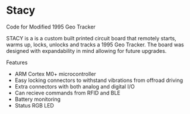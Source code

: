 # Stacy
Code for Modified 1995 Geo Tracker 

STACY is a is a custom built printed circuit board that remotely starts, warms up, locks, unlocks and 
tracks a 1995 Geo Tracker. The board was designed with expandability in mind allowing for future upgrades.

Features
- ARM Cortex M0+ microcontroller
- Easy locking connectors to withstand vibrations from offroad driving
- Extra connectors with both analog and digital I/O
- Can recieve commands from RFID and BLE
- Battery monitoring 
- Status RGB LED
